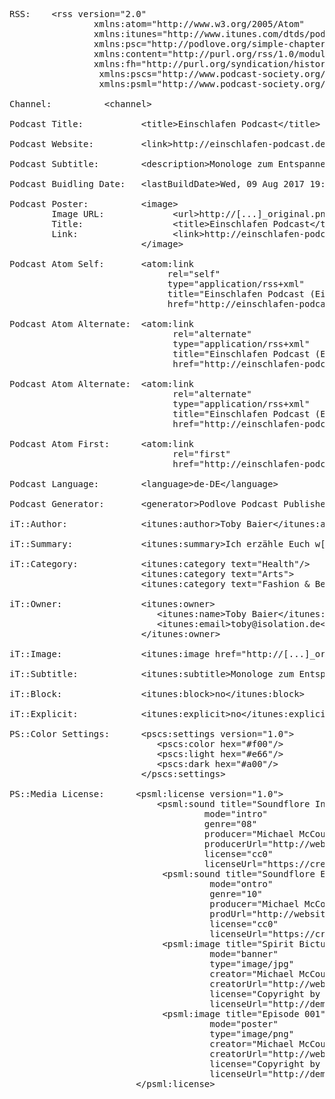 <pre>
RSS:    &lt;rss version="2.0" 
                xmlns:atom="http://www.w3.org/2005/Atom" 
                xmlns:itunes="http://www.itunes.com/dtds/podcast-1.0.dtd"                         
                xmlns:psc="http://podlove.org/simple-chapters" 
                xmlns:content="http://purl.org/rss/1.0/modules/content/" 
                xmlns:fh="http://purl.org/syndication/history/1.0"
                 xmlns:pscs="http://www.podcast-society.org/pss/PSCS/specification"
                 xmlns:psml="http://www.podcast-society.org/pss/PSML/specification">

Channel:          &lt;channel>

Podcast Title:           &lt;title>Einschlafen Podcast&lt;/title>

Podcast Website:         &lt;link>http://einschlafen-podcast.de&lt;/link>

Podcast Subtitle:        &lt;description>Monologe zum Entspannen&lt;/description>

Podcast Buidling Date:   &lt;lastBuildDate>Wed, 09 Aug 2017 19:26:04 +0000&lt;/lastBuildDate>

Podcast Poster:          &lt;image>
        Image URL:             &lt;url>http://[...]_original.png&lt;/url>
        Title:                 &lt;title>Einschlafen Podcast&lt;/title>
        Link:                  &lt;link>http://einschlafen-podcast.de&lt;/link>
                         &lt;/image>
                  
Podcast Atom Self:       &lt;atom:link 
                              rel="self" 
                              type="application/rss+xml" 
                              title="Einschlafen Podcast (Einschlafen Podcast (AAC))" 
                              href="http://einschlafen-podcast.de/feed/aac/"/>
                          
Podcast Atom Alternate:  &lt;atom:link 
                               rel="alternate" 
                               type="application/rss+xml" 
                               title="Einschlafen Podcast (Einschlafen Podcast (MP3))" 
                               href="http://einschlafen-podcast.de/feed/mp3/"/>
                               
Podcast Atom Alternate:  &lt;atom:link 
                               rel="alternate" 
                               type="application/rss+xml" 
                               title="Einschlafen Podcast (Einschlafen Podcast (Opus))" 
                               href="http://einschlafen-podcast.de/feed/opus/"/>
                               
Podcast Atom First:      &lt;atom:link 
                               rel="first" 
                               href="http://einschlafen-podcast.de/feed/aac/"/>

Podcast Language:        &lt;language>de-DE&lt;/language>

Podcast Generator:       &lt;generator>Podlove Podcast Publisher v2.6.2&lt;/generator>

iT::Author:              &lt;itunes:author>Toby Baier&lt;/itunes:author>

iT::Summary:             &lt;itunes:summary>Ich erzähle Euch w[...]önnt.&lt;/itunes:summary>

iT::Category:            &lt;itunes:category text="Health"/>
                         &lt;itunes:category text="Arts">
                         &lt;itunes:category text="Fashion &amp; Beauty"/>&lt;/itunes:category>
                        
iT::Owner:               &lt;itunes:owner>
                            &lt;itunes:name>Toby Baier&lt;/itunes:name>
                            &lt;itunes:email>toby@isolation.de&lt;/itunes:email>
                         &lt;/itunes:owner>
             
iT::Image:               &lt;itunes:image href="http://[...]_original.png"/>

iT::Subtitle:            &lt;itunes:subtitle>Monologe zum Entspannen&lt;/itunes:subtitle>

iT::Block:               &lt;itunes:block>no&lt;/itunes:block>

iT::Explicit:            &lt;itunes:explicit>no&lt;/itunes:explicit>

PS::Color Settings:      &lt;pscs:settings version="1.0">
                            &lt;pscs:color hex="#f00"/>
                            &lt;pscs:light hex="#e66"/>
                            &lt;pscs:dark hex="#a00"/>
                         &lt;/pscs:settings>

PS::Media License:      &lt;psml:license version="1.0">
                            &lt;psml:sound title="Soundflore Intro"
                                     mode="intro"                               
                                     genre="08"                                 
                                     producer="Michael McCouman Jr."             
                                     producerUrl="http://website-download.tld"   
                                     license="cc0"                               
                                     licenseUrl="https://creativecommons.org/licenses/by/3.0/de/"/>
                             &lt;psml:sound title="Soundflore Ending"
                                      mode="ontro"                              
                                      genre="10"                                 
                                      producer="Michael McCouman Jr."            
                                      prodUrl="http://website-download.tld"       
                                      license="cc0"                              
                                      licenseUrl="https://creativecommons.org/licenses/by/3.0/de/"/>
                             &lt;psml:image title="Spirit Bicture"
                                      mode="banner"                            
                                      type="image/jpg"                          
                                      creator="Michael McCouman Jr."             
                                      creatorUrl="http://website-download.tld"   
                                      license="Copyright by Democast"            
                                      licenseUrl="http://democast.tld"/>
                             &lt;psml:image title="Episode 001"
                                      mode="poster"                           
                                      type="image/png"                           
                                      creator="Michael McCouman Jr."             
                                      creatorUrl="http://website-download.tld"   
                                      license="Copyright by Democast - 001"      
                                      licenseUrl="http://democast.tld/001/"/>
                        &lt;/psml:license>
</pre>
